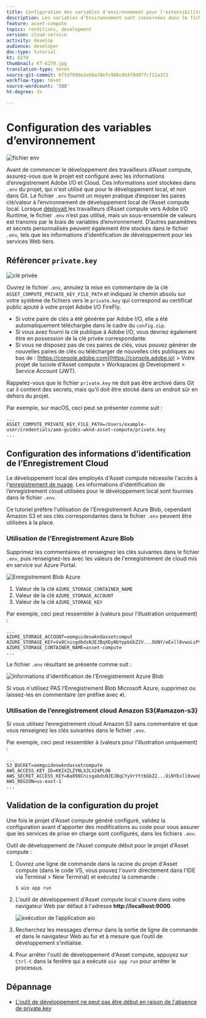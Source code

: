 ```yaml
---
title: Configuration des variables d'environnement pour l'extensibilité de l'Asset compute
description: Les variables d’Environnement sont conservées dans le fichier .env pour le développement local et sont utilisées pour fournir les informations d’identification Adobe I/O et les informations d’enregistrement Cloud requises pour le développement local.
feature: asset-compute
topics: renditions, development
version: cloud-service
activity: develop
audience: developer
doc-type: tutorial
kt: 6270
thumbnail: KT-6270.jpg
translation-type: tm+mt
source-git-commit: 6f5df098e2e68a78efc908c054f9d07fcf22a372
workflow-type: tm+mt
source-wordcount: '588'
ht-degree: 1%

---
```



# Configuration des variables d’environnement 

![fichier env](assets/environment-variables/dot-env-file.png)

Avant de commencer le développement des travailleurs d’Asset compute, assurez-vous que le projet est configuré avec les informations d’enregistrement Adobe I/O et Cloud. Ces informations sont stockées dans `.env` du projet, qui n&#39;est utilisé que pour le développement local, et non dans Git. Le fichier `.env` fournit un moyen pratique d’exposer les paires clé/valeur à l’environnement de développement local de l’Asset compute local. Lorsque [déployait ](../deploy/runtime.md) les travailleurs d’Asset compute vers Adobe I/O Runtime, le fichier `.env` n’est pas utilisé, mais un sous-ensemble de valeurs est transmis par le biais de variables d’environnement. D’autres paramètres et secrets personnalisés peuvent également être stockés dans le fichier `.env`, tels que les informations d’identification de développement pour les services Web tiers.

## Référencer `private.key`

![clé privée](assets/environment-variables/private-key.png)

Ouvrez le fichier `.env`, annulez la mise en commentaire de la clé `ASSET_COMPUTE_PRIVATE_KEY_FILE_PATH` et indiquez le chemin absolu sur votre système de fichiers vers le `private.key` qui correspond au certificat public ajouté à votre projet Adobe I/O FireFly.

+ Si votre paire de clés a été générée par Adobe I/O, elle a été automatiquement téléchargée dans le cadre du `config.zip`.
+ Si vous avez fourni la clé publique à Adobe I/O, vous devriez également être en possession de la clé privée correspondante.
+ Si vous ne disposez pas de ces paires de clés, vous pouvez générer de nouvelles paires de clés ou télécharger de nouvelles clés publiques au bas de :
   [https://console.adobe.com](https://console.adobe.io) > Votre projet de luciole d&#39;Asset compute > Workspaces @ Development > Service Account (JWT).

Rappelez-vous que le fichier `private.key` ne doit pas être archivé dans Git car il contient des secrets, mais qu&#39;il doit être stocké dans un endroit sûr en dehors du projet.

Par exemple, sur macOS, ceci peut se présenter comme suit :

```
...
ASSET_COMPUTE_PRIVATE_KEY_FILE_PATH=/Users/example-user/credentials/aem-guides-wknd-asset-compute/private.key
...
```

## Configuration des informations d’identification de l’Enregistrement Cloud

Le développement local des employés d&#39;Asset compute nécessite l&#39;accès à l&#39;[enregistrement de nuage](../set-up/accounts-and-services.md#cloud-storage). Les informations d’identification de l’enregistrement cloud utilisées pour le développement local sont fournies dans le fichier `.env`.

Ce tutoriel préfère l&#39;utilisation de l&#39;Enregistrement Azure Blob, cependant Amazon S3 et ses clés correspondantes dans le fichier `.env` peuvent être utilisées à la place.

### Utilisation de l&#39;Enregistrement Azure Blob

Supprimez les commentaires et renseignez les clés suivantes dans le fichier `.env`, puis renseignez-les avec les valeurs de l&#39;enregistrement de cloud mis en service sur Azure Portal.

![Enregistrement Blob Azure](./assets/environment-variables/azure-portal-credentials.png)

1. Valeur de la clé `AZURE_STORAGE_CONTAINER_NAME`
1. Valeur de la clé `AZURE_STORAGE_ACCOUNT`
1. Valeur de la clé `AZURE_STORAGE_KEY`

Par exemple, ceci peut ressembler à (valeurs pour l’illustration uniquement) :

```
...
AZURE_STORAGE_ACCOUNT=aemguideswkndassetcomput
AZURE_STORAGE_KEY=Va9CnisgdbdsNJEJBqXDyNbYppbGbZ2V...OUNY/eExll0vwoLsPt/OvbM+B7pkUdpEe7zJhg==
AZURE_STORAGE_CONTAINER_NAME=asset-compute
...
```

Le fichier `.env` résultant se présente comme suit :

![Informations d&#39;identification de l&#39;Enregistrement Azure Blob](assets/environment-variables/cloud-storage-credentials.png)

Si vous n&#39;utilisez PAS l&#39;Enregistrement Blob Microsoft Azure, supprimez ou laissez-les en commentaire (en préfixe avec `#`).

### Utilisation de l’enregistrement cloud Amazon S3{#amazon-s3}

Si vous utilisez l’enregistrement cloud Amazon S3 sans commentaire et que vous renseignez les clés suivantes dans le fichier `.env`.

Par exemple, ceci peut ressembler à (valeurs pour l’illustration uniquement) :

```
...
S3_BUCKET=aemguideswkndassetcompute
AWS_ACCESS_KEY_ID=KKIXZLZYNLXJLV24PLO6
AWS_SECRET_ACCESS_KEY=Ba898CnisgabdsNJEJBqCYyVrYttbGbZ2...OiNYExll0vwoLsPtOv
AWS_REGION=us-east-1
...
```

## Validation de la configuration du projet

Une fois le projet d&#39;Asset compute généré configuré, validez la configuration avant d&#39;apporter des modifications au code pour vous assurer que les services de prise en charge sont configurés, dans les fichiers `.env`.

Outil de développement de l&#39;Asset compute début pour le projet d&#39;Asset compute :

1. Ouvrez une ligne de commande dans la racine du projet d&#39;Asset compute (dans le code VS, vous pouvez l&#39;ouvrir directement dans l&#39;IDE via Terminal > New Terminal) et exécutez la commande :

   ```
   $ aio app run
   ```

1. L&#39;outil de développement d&#39;Asset compute local s&#39;ouvre dans votre navigateur Web par défaut à l&#39;adresse __http://localhost:9000__.

   ![exécution de l’application aio](assets/environment-variables/aio-app-run.png)

1. Recherchez les messages d’erreur dans la sortie de ligne de commande et dans le navigateur Web au fur et à mesure que l’outil de développement s’initialise.
1. Pour arrêter l&#39;outil de développement d&#39;Asset compute, appuyez sur `Ctrl-C` dans la fenêtre qui a exécuté `aio app run` pour arrêter le processus.

## Dépannage

+ [L&#39;outil de développement ne peut pas être début en raison de l&#39;absence de private.key](../troubleshooting.md#missing-private-key)
